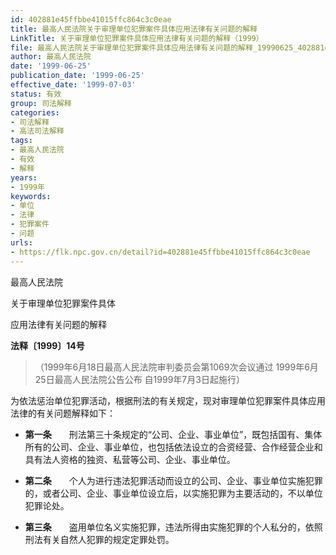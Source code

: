 ```yaml
---
id: 402881e45ffbbe41015ffc864c3c0eae
title: 最高人民法院关于审理单位犯罪案件具体应用法律有关问题的解释
LinkTitle: 关于审理单位犯罪案件具体应用法律有关问题的解释（1999）
file: 最高人民法院关于审理单位犯罪案件具体应用法律有关问题的解释_19990625_402881e45ffbbe41015ffc864c3c0eae.docx
author: 最高人民法院
date: '1999-06-25'
publication_date: '1999-06-25'
effective_date: '1999-07-03'
status: 有效
group: 司法解释
categories:
- 司法解释
- 高法司法解释
tags:
- 最高人民法院
- 有效
- 解释
years:
- 1999年
keywords:
- 单位
- 法律
- 犯罪案件
- 问题
urls:
- https://flk.npc.gov.cn/detail?id=402881e45ffbbe41015ffc864c3c0eae
---
```


最高人民法院

关于审理单位犯罪案件具体

应用法律有关问题的解释

**法释〔1999〕14号**

> （1999年6月18日最高人民法院审判委员会第1069次会议通过 1999年6月25日最高人民法院公告公布 自1999年7月3日起施行）

为依法惩治单位犯罪活动，根据刑法的有关规定，现对审理单位犯罪案件具体应用法律的有关问题解释如下：

- **第一条**　　刑法第三十条规定的“公司、企业、事业单位”，既包括国有、集体所有的公司、企业、事业单位，也包括依法设立的合资经营、合作经营企业和具有法人资格的独资、私营等公司、企业、事业单位。

- **第二条**　　个人为进行违法犯罪活动而设立的公司、企业、事业单位实施犯罪的，或者公司、企业、事业单位设立后，以实施犯罪为主要活动的，不以单位犯罪论处。

- **第三条**　　盗用单位名义实施犯罪，违法所得由实施犯罪的个人私分的，依照刑法有关自然人犯罪的规定定罪处罚。
